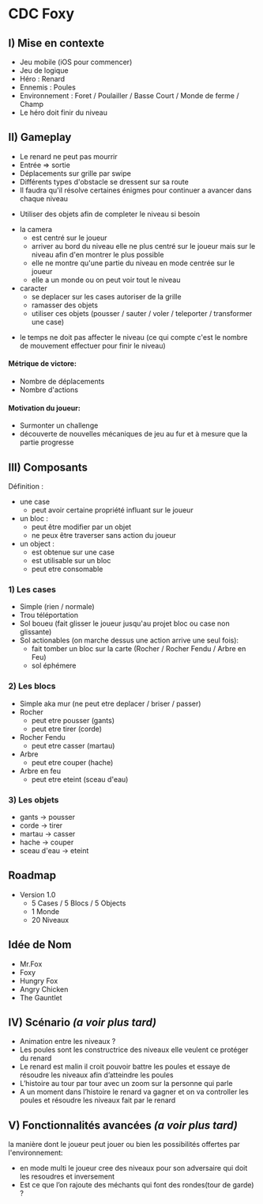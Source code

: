 # CDC Foxy

## I) Mise en contexte

* Jeu mobile (iOS pour commencer)
* Jeu de logique
* Héro : Renard
* Ennemis : Poules
* Environnement : Foret / Poulailler / Basse Court / Monde de ferme / Champ
* Le héro doit finir du niveau


## II) Gameplay

* Le renard ne peut pas mourrir
* Entrée => sortie
* Déplacements sur grille par swipe
* Différents types d'obstacle se dressent sur sa route
* Il faudra qu'il résolve certaines énigmes pour continuer a avancer dans chaque niveau
- Utiliser des objets afin de completer le niveau si besoin
* la camera
  - est centré sur le joueur
  - arriver au bord du niveau elle ne plus centré sur le joueur mais sur le niveau afin d'en montrer le plus possible
  - elle ne montre qu'une partie du niveau en mode centrée sur le joueur
  - elle a un monde ou on peut voir tout le niveau
* caracter
  - se deplacer sur les cases autoriser de la grille
  - ramasser des objets
  - utiliser ces objets (pousser / sauter / voler / teleporter / transformer une case)
- le temps ne doit pas affecter le niveau (ce qui compte c'est le nombre de mouvement effectuer pour finir le niveau)

#### Métrique de victore:

- Nombre de déplacements
- Nombre d'actions

#### Motivation du joueur:

- Surmonter un challenge
- découverte de nouvelles mécaniques de jeu au fur et à mesure que la partie progresse

## III) Composants

Définition :
- une case
  - peut avoir certaine propriété influant sur le joueur
- un bloc :
  - peut être modifier par un objet
  - ne peux être traverser sans action du joueur
- un object :
  - est obtenue sur une case
  - est utilisable sur un bloc
  - peut etre consomable

### 1) Les cases

- Simple (rien / normale)
- Trou téléportation
- Sol boueu (fait glisser le joueur jusqu'au projet bloc ou case non glissante)
- Sol actionables (on marche dessus une action arrive une seul fois):
  - fait tomber un bloc sur la carte (Rocher / Rocher Fendu / Arbre en Feu)
  - sol éphémere

### 2) Les blocs

- Simple aka mur (ne peut etre deplacer / briser / passer)
- Rocher
  - peut etre pousser (gants)
  - peut etre tirer (corde)
- Rocher Fendu
  - peut etre casser (martau)
- Arbre
  - peut etre couper (hache)
- Arbre en feu
  - peut etre eteint (sceau d'eau)

### 3) Les objets

- gants  -> pousser
- corde -> tirer
- martau -> casser
- hache -> couper
- sceau d'eau -> eteint

## Roadmap

- Version 1.0
  - 5 Cases / 5 Blocs / 5 Objects
  - 1 Monde
  - 20 Niveaux


## Idée de Nom

- Mr.Fox
- Foxy
- Hungry Fox
- Angry Chicken
- The Gauntlet

## IV) Scénario *(a voir plus tard)*

- Animation entre les niveaux ?
- Les poules sont les constructrice des niveaux elle veulent ce protéger du renard
- Le renard est malin il croit pouvoir battre les poules et essaye de résoudre les niveaux afin d’atteindre les poules
- L’histoire au tour par tour avec un zoom sur la personne qui parle
- A un moment dans l’histoire le renard va gagner et on va controller les poules et résoudre les niveaux fait par le renard

## V) Fonctionnalités avancées *(a voir plus tard)*

la manière dont le joueur peut jouer ou bien les possibilités offertes par l'environnement:
- en mode multi le joueur cree des niveaux pour son adversaire qui doit les resoudres et inversement
- Est ce que l’on rajoute des méchants qui font des rondes(tour de garde) ?
